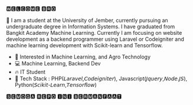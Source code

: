 
🆆🅴🅻🅲🅾🅼🅴 🅱🆁🅾

👋 I am a student at the University of Jember, currently pursuing an undergraduate degree in Information Systems. I have graduated from
Bangkit Academy Machine Learning. Currently I am focusing on website development as a backend programmer using Laravel or
Codeigniter and machine learning development with Scikit-learn and Tensorflow.

- 🌱 Interested in Machine Learning, and Agro Technology
- 💻 Machine Learning, Backend Dev
- 🔥 IT Student
- 👀 Tech Stack : PHP(𝘓𝘢𝘳𝘢𝘷𝘦𝘭,𝘊𝘰𝘥𝘦𝘪𝘨𝘯𝘪𝘵𝘦𝘳), Javascript(𝘑𝘲𝘶𝘦𝘳𝘺,𝘕𝘰𝘥𝘦.𝘑𝘚), Python(𝘚𝘤𝘪𝘬𝘪𝘵-𝘓𝘦𝘢𝘳𝘯,𝘛𝘦𝘯𝘴𝘰𝘳𝘧𝘭𝘰𝘸)

🆂🅴🅼🅾🅶🅰 🆁🅴🅿🅾 🅸🅽🅸 🅱🅴🆁🅼🅰🅽🅵🅰🅰🆃

<!---
mr-lunart/mr-lunart is a ✨ special ✨ repository because its `README.md` (this file) appears on your GitHub profile.
You can click the Preview link to take a look at your changes.
--->
